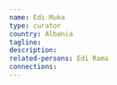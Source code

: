 ```yaml
---
name: Edi Muka
type: curator
country: Albania
tagline:
description:
related-persons: Edi Rama
connections:
---
```

